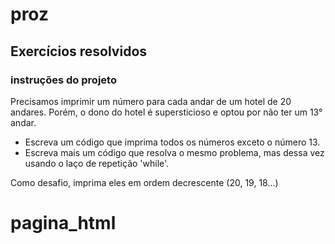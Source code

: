 # proz
## Exercícios resolvidos
### instruções do projeto

Precisamos imprimir um número para cada andar de um hotel de 20 andares. Porém, o dono do hotel é supersticioso e optou por não ter um 13° andar.

- Escreva um código que imprima todos os números exceto o número 13.
​
- Escreva mais um código que resolva o mesmo problema, mas dessa vez usando o laço de repetição 'while'.

Como desafio, imprima eles em ordem decrescente (20, 19, 18...)
# pagina_html
